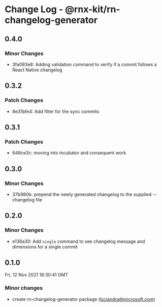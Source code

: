 # Change Log - @rnx-kit/rn-changelog-generator

## 0.4.0

### Minor Changes

- 3fa093e8: Adding validation command to verify if a commit follows a React Native changelog

## 0.3.2

### Patch Changes

- 8e31bfe4: Add filter for the sync commits

## 0.3.1

### Patch Changes

- 648ce3c: moving into incubator and consequent work

## 0.3.0

### Minor Changes

- 37b980b: prepend the newly generated changelog to the supplied --changelog file

## 0.2.0

### Minor Changes

- e136a30: Add `single` command to see changelog message and dimensions for a single commit

## 0.1.0

Fri, 12 Nov 2021 18:30:41 GMT

### Minor changes

- create rn-changelog-generator package (lsciandra@microsoft.com)

